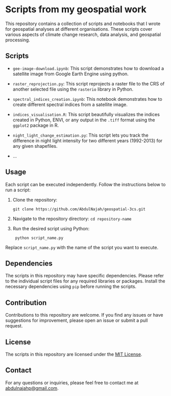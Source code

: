 # Scripts from my geospatial work

This repository contains a collection of scripts and notebooks that I wrote for geospatial analyses at different organisations. These scripts cover various aspects of climate change research, data analysis, and geospatial processing. 



## Scripts

- `gee-image-download.ipynb`: This script demonstrates how to download a satellite image from Google Earth Engine using python.
- `raster_reprojection.py`: This script reprojects a raster file to the CRS of another selected file using the `rasterio` library in Python.
- `spectral_indices_creation.ipynb`: This notebook demonstrates how to create different spectral indices from a satellite image.
- `indices_visualisation.R`: This script beautifully visualizes the indices created in Python, ENVI, or any output in the `.tiff` format using the `ggplot2` package in R.

- `night_light_change_estimation.py`: This script lets you track the difference in night light intensity for two different years (1992-2013) for any given shapefiles.

- ...

## Usage

Each script can be executed independently. Follow the instructions below to run a script:

1. Clone the repository:

    `git clone https://github.com/AbdulNajah/geospatial-3cs.git`

2. Navigate to the repository directory:
    `cd repository-name`


3. Run the desired script using Python:

   ` python script_name.py`


Replace `script_name.py` with the name of the script you want to execute.

## Dependencies

The scripts in this repository may have specific dependencies. Please refer to the individual script files for any required libraries or packages. Install the necessary dependencies using `pip` before running the scripts.

## Contribution

Contributions to this repository are welcome. If you find any issues or have suggestions for improvement, please open an issue or submit a pull request.

## License

The scripts in this repository are licensed under the [MIT License](LICENSE).

## Contact

For any questions or inquiries, please feel free to contact me at abdulnajahp@gmail.com.
